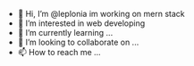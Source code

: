 - 👋 Hi, I’m @leplonia im working on mern stack
- 👀 I’m interested in web developing
- 🌱 I’m currently learning ...
- 💞️ I’m looking to collaborate on ...
- 📫 How to reach me ...

<!---
leplonia/leplonia is a ✨ special ✨ repository because its `README.md` (this file) appears on your GitHub profile.
You can click the Preview link to take a look at your changes.
--->
